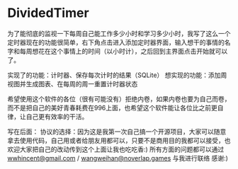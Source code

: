 # DividedTimer

为了能彻底的监视一下每周自己能工作多少小时和学习多少小时，我写了这么一个定时器现在的功能很简单，右下角点击进入添加定时器界面，输入想干的事情的名字和每周想花在这个事情上的时间（以小时计），之后回到主界面点击开始就可以了。

实现了的功能：计时器、保存每次计时的结果（SQLite）
想实现的功能：添加周视图并生成图表、在每周的周一重置计时器状态

希望使用这个软件的各位（很有可能没有）拒绝内卷，如果内卷也要为自己而卷，而不是把自己的美好青春耗费在996上面，也希望这个软件能让各位比之前更自律，让自己更有效率的干活。

写在后面：
协议的选择：因为这是我第一次自己搞一个开源项目，大家可以随意拿去使用代码，自己用或者给朋友用都可以，只要不是商用目的我都可以接受，也欢迎大家把自己的改动传到这个上面让我也吃吃香:)
所有方面的问题都可以通过 wwhincent@gmail.com / wangweihan@noverlap.games 与我进行联络 感谢:)
